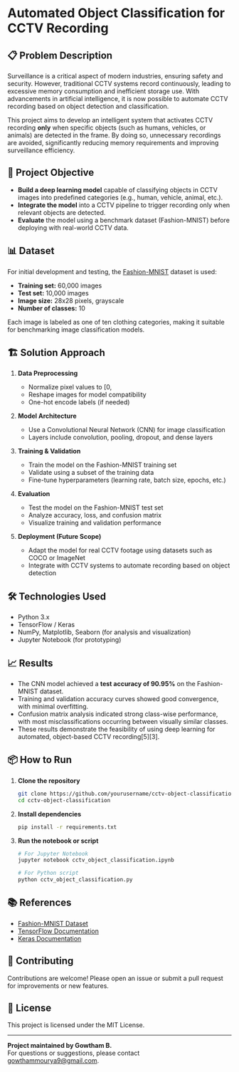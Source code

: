 # Automated Object Classification for CCTV Recording

## 📋 Problem Description

Surveillance is a critical aspect of modern industries, ensuring safety and security. However, traditional CCTV systems record continuously, leading to excessive memory consumption and inefficient storage use. With advancements in artificial intelligence, it is now possible to automate CCTV recording based on object detection and classification.

This project aims to develop an intelligent system that activates CCTV recording **only** when specific objects (such as humans, vehicles, or animals) are detected in the frame. By doing so, unnecessary recordings are avoided, significantly reducing memory requirements and improving surveillance efficiency.

## 🚀 Project Objective

- **Build a deep learning model** capable of classifying objects in CCTV images into predefined categories (e.g., human, vehicle, animal, etc.).
- **Integrate the model** into a CCTV pipeline to trigger recording only when relevant objects are detected.
- **Evaluate** the model using a benchmark dataset (Fashion-MNIST) before deploying with real-world CCTV data.

## 📊 Dataset

For initial development and testing, the [Fashion-MNIST](https://github.com/zalandoresearch/fashion-mnist) dataset is used:

- **Training set:** 60,000 images
- **Test set:** 10,000 images
- **Image size:** 28x28 pixels, grayscale
- **Number of classes:** 10

Each image is labeled as one of ten clothing categories, making it suitable for benchmarking image classification models.

## 🏗️ Solution Approach

1. **Data Preprocessing**
   - Normalize pixel values to [0,
   - Reshape images for model compatibility
   - One-hot encode labels (if needed)

2. **Model Architecture**
   - Use a Convolutional Neural Network (CNN) for image classification
   - Layers include convolution, pooling, dropout, and dense layers

3. **Training & Validation**
   - Train the model on the Fashion-MNIST training set
   - Validate using a subset of the training data
   - Fine-tune hyperparameters (learning rate, batch size, epochs, etc.)

4. **Evaluation**
   - Test the model on the Fashion-MNIST test set
   - Analyze accuracy, loss, and confusion matrix
   - Visualize training and validation performance

5. **Deployment (Future Scope)**
   - Adapt the model for real CCTV footage using datasets such as COCO or ImageNet
   - Integrate with CCTV systems to automate recording based on object detection

## 🛠️ Technologies Used

- Python 3.x
- TensorFlow / Keras
- NumPy, Matplotlib, Seaborn (for analysis and visualization)
- Jupyter Notebook (for prototyping)

## 📈 Results

- The CNN model achieved a **test accuracy of 90.95%** on the Fashion-MNIST dataset.
- Training and validation accuracy curves showed good convergence, with minimal overfitting.
- Confusion matrix analysis indicated strong class-wise performance, with most misclassifications occurring between visually similar classes.
- These results demonstrate the feasibility of using deep learning for automated, object-based CCTV recording[5][3].

## 📦 How to Run

1. **Clone the repository**
   ```bash
   git clone https://github.com/yourusername/cctv-object-classification.git
   cd cctv-object-classification
   ```

2. **Install dependencies**
   ```bash
   pip install -r requirements.txt
   ```

3. **Run the notebook or script**
   ```bash
   # For Jupyter Notebook
   jupyter notebook cctv_object_classification.ipynb

   # For Python script
   python cctv_object_classification.py
   ```

## 📚 References

- [Fashion-MNIST Dataset](https://github.com/zalandoresearch/fashion-mnist)
- [TensorFlow Documentation](https://www.tensorflow.org/)
- [Keras Documentation](https://keras.io/)

## 🤝 Contributing

Contributions are welcome! Please open an issue or submit a pull request for improvements or new features.

## 📄 License

This project is licensed under the MIT License.

---

**Project maintained by Gowtham B.**  
For questions or suggestions, please contact gowthammourya9@gmail.com.

